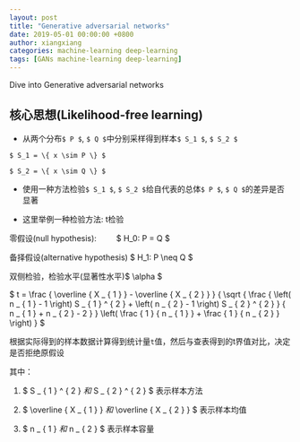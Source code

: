 ```yaml
---
layout: post
title: "Generative adversarial networks"
date: 2019-05-01 00:00:00 +0800
author: xiangxiang
categories: machine-learning deep-learning
tags: [GANs machine-learning deep-learning]
---
```

  <script type="text/x-mathjax-config">
    MathJax.Hub.Config({
      tex2jax: {
        skipTags: ['script', 'noscript', 'style', 'textarea', 'pre'],
        inlineMath: [['$','$']]
      }
    });
  </script>
  <script src="https://cdn.mathjax.org/mathjax/latest/MathJax.js?config=TeX-AMS-MML_HTMLorMML" type="text/javascript"></script>

Dive into Generative adversarial networks

## 核心思想(Likelihood-free learning)
- 从两个分布`$ P $`, `$ Q $`中分别采样得到样本`$ S_1 $`, `$ S_2 $`

`$ S_1 = \{ x \sim P \} $`

`$ S_2 = \{ x \sim Q \} $`

- 使用一种方法检验`$ S_1 $`, `$ S_2 $`给自代表的总体`$ P $`, `$ Q $`的差异是否显著

- 这里举例一种检验方法: t检验

零假设(null hypothesis):&nbsp;&nbsp;&nbsp;&nbsp;&nbsp;&nbsp;&nbsp;&nbsp;&nbsp;$ H_0: P = Q $ 

备择假设(alternative hypothesis) $ H_1: P \neq Q $ 

双侧检验，检验水平(显著性水平)$ \alpha $

$ t = \frac { \overline { X _ { 1 } } - \overline { X _ { 2 } } } { \sqrt { \frac { \left( n _ { 1 } - 1 \right) S _ { 1 } ^ { 2 } + \left( n _ { 2 } - 1 \right) S _ { 2 } ^ { 2 } } { n _ { 1 } + n _ { 2 } - 2 } } \left( \frac { 1 } { n _ { 1 } } + \frac { 1 } { n _ { 2 } } \right) } $

根据实际得到的样本数据计算得到统计量`t`值，然后与查表得到的t界值对比，决定是否拒绝原假设

其中：
1. $ S _ { 1 } ^ { 2 } $和$ S _ { 2 } ^ { 2 } $ 表示样本方法

2. $ \overline { X _ { 1 } } $和$ \overline { X _ { 2 } } $ 表示样本均值

3. $  n _ { 1 } $和$ n _ { 2 } $ 表示样本容量
